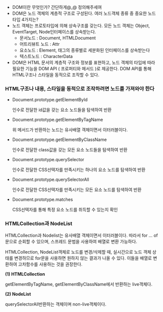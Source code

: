 - DOM이란 무엇인가? 간단하게@_@ 정의해주세여
- DOM은 노드 객체의 계층적 구조로 구성된다. 여러 노드객체 종류 중 중요한 노드 타입 4가지는?
- 노드 객체는 프로토타입에 의해 상속구조를 갖는다. 모든 노드 객체는 Object, EventTarget, Node인터페이스를 상속받는다.
    - 문서노드 : Document, HTMLDocument
    - 어트리뷰트 노드 : Attr
    - 요소노드 : Element, 태그의 종류별로 세분화된 인터페이스를 상속받는다
    - 텍스트노드 : CharacterData
- DOM은 HTML 문서의 계층적 구조와 정보를 표현하고, 노드 객체의 타입에 따라 필요한 기능을 DOM API ( 프로퍼티와 메서드 )로 제공한다. DOM API를 통해 HTML구조나 스타일을 동적으로 조작할 수 있다.

### HTML구조나 내용, 스타일을 동적으로 조작하려면 노드를 가져와야 한다

- Document.prototype.getElementById
    
    인수로 전달한 id값을 갖는 요소 노드들을 탐색하여 반환
    
- Document.prototype.getElementByTagName
    
    위 메서드가 반환하는 노드는 유사배열 객체이면서 이터러블이다. 
    
- Document.prototype.getElementByClassName
    
    인수로 전달한 class값을 갖는 모든 요소 노드들을 탐색하여 반환
    
- Document.prototype.querySelector
    
    인수로 전달한 CSS선택자를 만족시키는 하나의 요소 노드를 탐색하여 반환
    
- Document.prototype.querySelectorAll
    
    인수로 전달한 CSS선택자를 만족시키는 모든 요소 노드를 탐색하여 반환
    
- Document.prototype.matches
    
    CSS선택자를 통해 특정 요소 노드를 취득할 수 있는지 확인
    

### HTMLCollection과 NodeList

HTMLCollection과 Nodelist는 유사배열 객체이면서 이터러블이다. 따라서  for … of문으로 순회할 수 있으며, 스프레드 문법을 사용하여 배열로 변환 가능하다.

HTMLCollection, NodeList객체로 노드를 변경/삭제할 때, 실시간으로 노드 객체 상태를 변경하므로 for문을 사용하면 원하지 않는 결과가 나올 수 있다.  이들을 배열로 변환하여 고차함수를 사용하는 것을 권장한다. 

**(1) HTMLCollection**

getElementByTagName, getElementByClassName에서 반환하는 live객체다. 

**(2) NodeList**

querySelectorAll반환하는 객체이며 non-live객체이다.